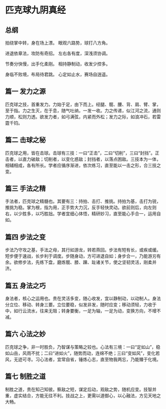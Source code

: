# 匹克球九阴真经

## 总纲
拍绕掌中转，身在场上漂。  眼观六路势，球打八方角。

进退依章法，攻防有奇招。  左右各有度，深浅须协调。

节奏分快慢，出手化柔刚。  相持静制动，收发少控多。

身临不败境，布局待君跳。  心定如止水，赛场自逍遥。
  
## 篇一 发力之源
匹克球之技，首重发力。力始于足，由下而上。经腿、髋、腰、背、肩、臂、掌，至于指。力之生灭，在于息，随气吐纳，一发一收。力之传递，似江河之流，通则力顺，松则力透。欲发力者，如弓满弦，内紧而外松；发力之际，如浪冲石，若雷霆千钧。

## 篇二 击球之秘
匹克球之用，皆在击球。击球有三技：一曰“正击”，二曰“切削”，三曰“封挡”。正击者，以直力破敌；切削者，以变化惑敌；封挡者，以落点困敌。三技本为一体，相辅相成，各有所长。学者应循序渐进，依次练习，直至能以一击之形，合三技之变。
  
## 篇三 手法之精
手法者，匹克球之精髓也。其要有三：持拍、击打、推挑。持拍为基，击打为锐，推挑为稳。掌为根，指为用，正手势大力沉，反手轻快灵动。欲前则后，向左则右，以少胜多，以巧胜拙。学者宜细心体悟，精研妙习，直至能心手合一，运用自如。
  
## 篇四 步法之变
步法乃守攻之基，手法之母，其行如游龙，转若燕回。步法有短有长，或疾或缓。短步便于速战，长步利于调度。步随身动，方可进退自如；身步合一，乃能游刃有余。欲修步法，先练下盘，磨炼髋、膝、踝、趾诸关节，使之坚韧灵活，刚柔并济。

## 篇五 身法之巧
身法者，核心之运用也。贵在灵活多变，随心收发，宜以静制动，以动制人。身法分立位、移动、转身三要。立位要稳，似发非发，随时应变；移动须轻，力收于中，如行云流水，往来无阻；转身要衡，一足为轴，一足为动，变换方向，不增不减。

## 篇六 心法之妙
匹克球之争，非一时胜负，乃智谋与策略之较也。心法有三境：一曰“定如山”，稳如山岳，风雨不扰；二曰“进如火”，随势而动，连绵不绝；三曰“变如风”，变化若风，无迹可寻。习心法者，宜常自省，锤炼心志，直至物我两忘，乃能臻于化境。
  
## 篇七 制胜之道
制胜之道，贵在知己知彼。察敌之短，谋定后动，观敌之势，随机应变。技智并重，虚实结合，方能无往不利。技战之上，更需以道御心，以心融法，方见天地之大畅。
